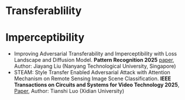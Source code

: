 # Transferablility

# Imperceptibility
- Improving Adversarial Transferability and Imperceptibility with Loss Landscape and Diffusion Model. **Pattern Recognition 2025** [paper](https://www.sciencedirect.com/science/article/pii/S0031320325007368?ref=pdf_download&fr=RR-2&rr=95b39bce290bd390), Author: Jiayang Liu (Nanyang Technological University, Singapore)
- STEAM: Style Transfer Enabled Adversarial Attack with Attention Mechanism on Remote Sensing Image Scene Classification. **IEEE Transactions on Circuits and Systems for Video Technology 2025**, [Paper](https://ieeexplore.ieee.org/abstract/document/11062895), Author: Tianshi Luo (Xidian University)